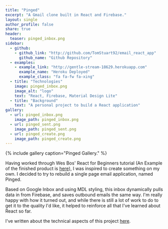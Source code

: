 ```yaml
---
title: "Pinged"
excerpt: "A Gmail clone built in React and Firebase."
layout: single
author_profile: false
share: true
header:
  teaser: pinged_inbox.png
sidebar:
  - github:
    - github_link: "http://github.com/TomStuart92/email_react_app"
      github_name: "Github Repository"
  - examples:
    - example_link: "http://gentle-stream-18629.herokuapp.com"
      example_name: "Heroku Deployed"
      example_class: "fa fa-fw fa-xing"
  - title: "Technologies"
    image: pinged_inbox.png
    image_alt: "logo"
    text: "React, Firebase, Material Design Lite"
  - title: "Background"
    text: "A personal project to build a React application"
gallery:
  - url: pinged_inbox.png
    image_path: pinged_inbox.png
  - url: pinged_sent.png
    image_path: pinged_sent.png
  - url: pinged_create.png
    image_path: pinged_create.png
---
```

{% include gallery caption="Pinged Gallery." %}

Having worked through Wes Bos' React for Beginners tutorial (An Example of the finished product is [here](http://catchoftheday.wesbos.com/store/helpless-grumpy-phenomena)), I was inspired to create something on my own. I decided to try to rebuild a single page email application, named Pinged.

Based on Google Inbox and using MDL styling, this inbox dynamically pulls data in from Firebase, and saves outbound emails the same way. I'm really happy with how it turned out, and while there is still a lot of work to do to get it to the quality I'd like, it helped to reinforce all that I've learned about React so far.

I've written about the technical aspects of this project [here](https://tomstuart92.github.io/ReactJS/).
